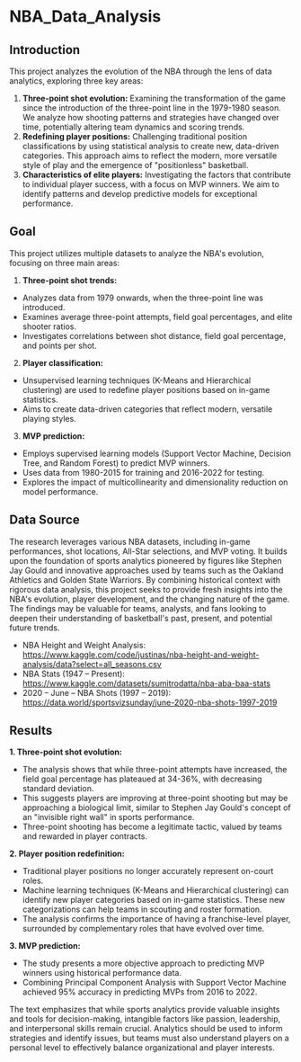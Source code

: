 # NBA_Data_Analysis #

## Introduction

This project analyzes the evolution of the NBA through the lens of data analytics, exploring three key areas:

1. **Three-point shot evolution:** Examining the transformation of the game since the introduction of the three-point line in the 1979-1980 season. We analyze how shooting patterns and strategies have changed over time, potentially altering team dynamics and scoring trends.
2. **Redefining player positions:** Challenging traditional position classifications by using statistical analysis to create new, data-driven categories. This approach aims to reflect the modern, more versatile style of play and the emergence of "positionless" basketball.
3. **Characteristics of elite players:** Investigating the factors that contribute to individual player success, with a focus on MVP winners. We aim to identify patterns and develop predictive models for exceptional performance.

## Goal

This project utilizes multiple datasets to analyze the NBA's evolution, focusing on three main areas:

1. **Three-point shot trends:**
  - Analyzes data from 1979 onwards, when the three-point line was introduced.
  - Examines average three-point attempts, field goal percentages, and elite shooter ratios.
  - Investigates correlations between shot distance, field goal percentage, and points per shot.

2. **Player classification:**
  - Unsupervised learning techniques (K-Means and Hierarchical clustering) are used to redefine player positions based on in-game statistics.
  - Aims to create data-driven categories that reflect modern, versatile playing styles.

3. **MVP prediction:**
  - Employs supervised learning models (Support Vector Machine, Decision Tree, and Random Forest) to predict MVP winners.
  - Uses data from 1980-2015 for training and 2016-2022 for testing.
  - Explores the impact of multicollinearity and dimensionality reduction on model performance.

## Data Source

The research leverages various NBA datasets, including in-game performances, shot locations, All-Star selections, and MVP voting. It builds upon the foundation of sports analytics pioneered by figures like Stephen Jay Gould and innovative approaches used by teams such as the Oakland Athletics and Golden State Warriors.
By combining historical context with rigorous data analysis, this project seeks to provide fresh insights into the NBA's evolution, player development, and the changing nature of the game. The findings may be valuable for teams, analysts, and fans looking to deepen their understanding of basketball's past, present, and potential future trends.

- NBA Height and Weight Analysis: https://www.kaggle.com/code/justinas/nba-height-and-weight-analysis/data?select=all_seasons.csv
- NBA Stats (1947 – Present): https://www.kaggle.com/datasets/sumitrodatta/nba-aba-baa-stats
- 2020 – June – NBA Shots (1997 – 2019): https://data.world/sportsvizsunday/june-2020-nba-shots-1997-2019

## Results

**1. Three-point shot evolution:**

  - The analysis shows that while three-point attempts have increased, the field goal percentage has plateaued at 34-36%, with decreasing standard deviation.
  - This suggests players are improving at three-point shooting but may be approaching a biological limit, similar to Stephen Jay Gould's concept of an "invisible right wall" in sports performance.
  - Three-point shooting has become a legitimate tactic, valued by teams and rewarded in player contracts.


**2. Player position redefinition:**

  - Traditional player positions no longer accurately represent on-court roles.
  - Machine learning techniques (K-Means and Hierarchical clustering) can identify new player categories based on in-game statistics. These new categorizations can help teams in scouting and roster formation.
  - The analysis confirms the importance of having a franchise-level player, surrounded by complementary roles that have evolved over time.


**3. MVP prediction:**

  - The study presents a more objective approach to predicting MVP winners using historical performance data.
  - Combining Principal Component Analysis with Support Vector Machine achieved 95% accuracy in predicting MVPs from 2016 to 2022.

The text emphasizes that while sports analytics provide valuable insights and tools for decision-making, intangible factors like passion, leadership, and interpersonal skills remain crucial. Analytics should be used to inform strategies and identify issues, but teams must also understand players on a personal level to effectively balance organizational and player interests.
